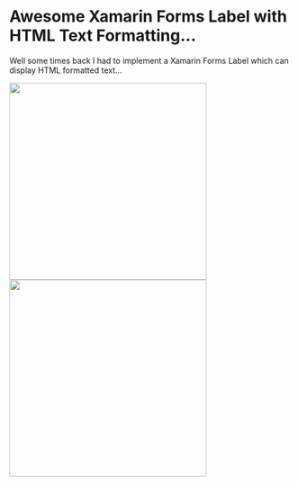 Awesome Xamarin Forms Label with HTML Text Formatting...
===========

Well some times back I had to implement a Xamarin Forms Label which can display HTML formatted text...

<img src="https://github.com/UdaraAlwis/Xamarin-Playground/raw/master/XFHtmlFormattedLabelControl/screenshots/Nexus 5 (Lollipop) Screenshot 3.png"  height="350" /> <img src="https://github.com/UdaraAlwis/Xamarin-Playground/raw/master/XFHtmlFormattedLabelControl/screenshots/Screen Shot 2017-02-05 at 4.08.31 PM.png"  height="350" />
